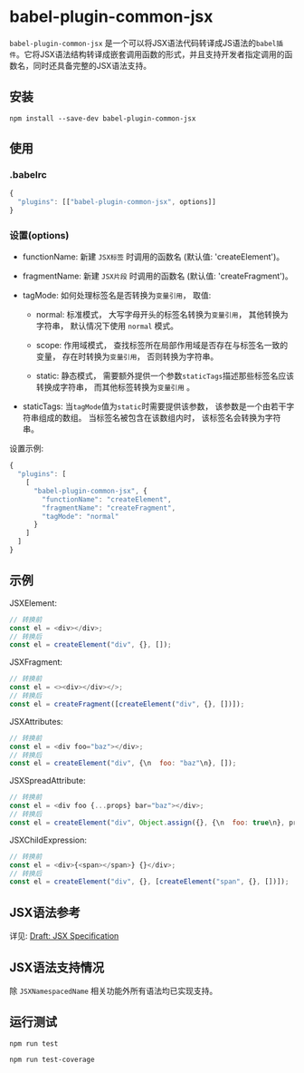 
# babel-plugin-common-jsx
`babel-plugin-common-jsx` 是一个可以将JSX语法代码转译成JS语法的`babel插件`。它将JSX语法结构转译成嵌套调用函数的形式，并且支持开发者指定调用的函数名，同时还具备完整的JSX语法支持。

## 安装
```
npm install --save-dev babel-plugin-common-jsx
```

## 使用
### .babelrc
```javascript
{
  "plugins": [["babel-plugin-common-jsx", options]]
}
```

### 设置(options)
* functionName: 新建 `JSX标签` 时调用的函数名 (默认值: 'createElement')。

* fragmentName: 新建 `JSX片段` 时调用的函数名 (默认值: 'createFragment')。

* tagMode: 如何处理标签名是否转换为`变量引用`， 取值: 

  * normal: 标准模式， 大写字母开头的标签名转换为`变量引用`， 其他转换为字符串， 默认情况下使用 `normal` 模式。
  
  * scope: 作用域模式， 查找标签所在局部作用域是否存在与标签名一致的变量， 存在时转换为`变量引用`， 否则转换为字符串。

  * static: 静态模式， 需要额外提供一个参数`staticTags`描述那些标签名应该转换成字符串， 而其他标签转换为`变量引用` 。

* staticTags: 当`tagMode`值为`static`时需要提供该参数， 该参数是一个由若干字符串组成的数组。 当标签名被包含在该数组内时， 该标签名会转换为字符串。

设置示例: 
```javascript
{
  "plugins": [
    [
      "babel-plugin-common-jsx", {
        "functionName": "createElement",
        "fragmentName": "createFragment",
        "tagMode": "normal"
      }
    ]
  ]
}

```

## 示例
JSXElement:
```javascript
// 转换前
const el = <div></div>;
// 转换后
const el = createElement("div", {}, []);
```

JSXFragment:
```javascript
// 转换前
const el = <><div></div></>;
// 转换后
const el = createFragment([createElement("div", {}, [])]);
```

JSXAttributes:
```javascript
// 转换前
const el = <div foo="baz"></div>;
// 转换后
const el = createElement("div", {\n  foo: "baz"\n}, []);
```

JSXSpreadAttribute:
```javascript
// 转换前
const el = <div foo {...props} bar="baz"></div>;
// 转换后
const el = createElement("div", Object.assign({}, {\n  foo: true\n}, props, {\n  bar: "baz"\n}), []);
```

JSXChildExpression:
```javascript
// 转换前
const el = <div>{<span></span>} {}</div>;
// 转换后
const el = createElement("div", {}, [createElement("span", {}, [])]);
```

## JSX语法参考
详见: [Draft: JSX Specification](https://facebook.github.io/jsx/) 

## JSX语法支持情况
除 `JSXNamespacedName` 相关功能外所有语法均已实现支持。

## 运行测试
```shell
npm run test
```

```shell
npm run test-coverage
```